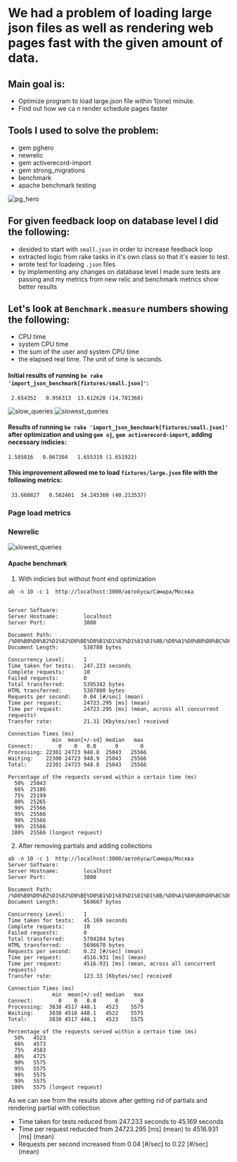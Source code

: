 # We had a problem of loading large json files as well as rendering web pages fast with the given amount of data.

## Main goal is:
  - Optimize program to load large.json file within 1(one) minute.
  - Find out how we ca n render schedule pages faster

## Tools I used to solve the problem:
  - gem pghero
  - newrelic
  - gem activerecord-import
  - gem strong_migrations
  - benchmark
  - apache benchmark testing

![pg_hero](before/pg_hero_advice.png)

## For given feedback loop on database level I did the following:
  - desided to start with `small.json` in order to increase feedback loop
  - extracted logic from rake tasks in it's own class so that it's easier to test.
  - wrote test for loadeing `.json` files
  - by implementing any changes on database level I made sure tests are passing and my metrics from new relic and benchmark metrics show better results

## Let\'s look at `Benchmark.measure` numbers showing the following:
- CPU time 
- system CPU time
- the sum of the user and system CPU time
- the elapsed real time. The unit of time is seconds.

#### Initial results of running `be rake 'import_json_benchmark[fixtures/small.json]'`:
```
 2.654352   0.956313  13.612620 (14.781368)
```

![slow_queries](before/slow_queries.png)
![slowest_queries](before/slowest_queries.png)


#### Results  of running `be rake 'import_json_benchmark[fixtures/small.json]'` after optimization and using `gem oj`, `gem activerecord-import`, adding necessary indicies:
```
1.585816   0.067304   1.655319 (1.651922)
```

#### This improvement allowed me to load `fixtures/large.json` file with the following metrics:
```
 33.660827   0.582401  34.245360 (40.213537)
```


### Page load metrics
### Newrelic
![slowest_queries](before/front_end_services_before.png)
#### Apache benchmark
1. With indicies but without front end optimization

```
ab -n 10 -c 1  http://localhost:3000/автобусы/Самара/Москва


Server Software:
Server Hostname:        localhost
Server Port:            3000

Document Path:          /%D0%B0%D0%B2%D1%82%D0%BE%D0%B1%D1%83%D1%81%D1%8B/%D0%A1%D0%B0%D0%BC%D0%B0%D1%80%D0%B0/%D0%9C%D0%BE%D1%81%D0%BA%D0%B2%D0%B0
Document Length:        538780 bytes

Concurrency Level:      1
Time taken for tests:   247.233 seconds
Complete requests:      10
Failed requests:        0
Total transferred:      5395342 bytes
HTML transferred:       5387800 bytes
Requests per second:    0.04 [#/sec] (mean)
Time per request:       24723.295 [ms] (mean)
Time per request:       24723.295 [ms] (mean, across all concurrent requests)
Transfer rate:          21.31 [Kbytes/sec] received

Connection Times (ms)
              min  mean[+/-sd] median   max
Connect:        0    0   0.0      0       0
Processing: 22301 24723 948.8  25043   25566
Waiting:    22300 24723 948.9  25043   25566
Total:      22301 24723 948.8  25043   25566

Percentage of the requests served within a certain time (ms)
  50%  25043
  66%  25186
  75%  25199
  80%  25265
  90%  25566
  95%  25566
  98%  25566
  99%  25566
 100%  25566 (longest request)
 ````


2. After removing partials and adding collections
```
ab -n 10 -c 1  http://localhost:3000/автобусы/Самара/Москва
Server Software:
Server Hostname:        localhost
Server Port:            3000

Document Path:          /%D0%B0%D0%B2%D1%82%D0%BE%D0%B1%D1%83%D1%81%D1%8B/%D0%A1%D0%B0%D0%BC%D0%B0%D1%80%D0%B0/%D0%9C%D0%BE%D1%81%D0%BA%D0%B2%D0%B0
Document Length:        569667 bytes

Concurrency Level:      1
Time taken for tests:   45.169 seconds
Complete requests:      10
Failed requests:        0
Total transferred:      5704204 bytes
HTML transferred:       5696670 bytes
Requests per second:    0.22 [#/sec] (mean)
Time per request:       4516.931 [ms] (mean)
Time per request:       4516.931 [ms] (mean, across all concurrent requests)
Transfer rate:          123.33 [Kbytes/sec] received

Connection Times (ms)
              min  mean[+/-sd] median   max
Connect:        0    0   0.0      0       0
Processing:  3838 4517 448.1   4523    5575
Waiting:     3838 4516 448.1   4522    5575
Total:       3838 4517 448.1   4523    5575

Percentage of the requests served within a certain time (ms)
  50%   4523
  66%   4573
  75%   4583
  80%   4725
  90%   5575
  95%   5575
  98%   5575
  99%   5575
 100%   5575 (longest request)
 ````

As we can see from the results above after getting rid of partials and rendering partial with collection
- Time taken for tests reduced from 247.233 seconds to  45.169 seconds
- Time per request reducded from 24723.295 [ms] (mean) to 4516.931 [ms] (mean)
- Requests per second increased from 0.04 [#/sec] to 0.22 [#/sec] (mean)

